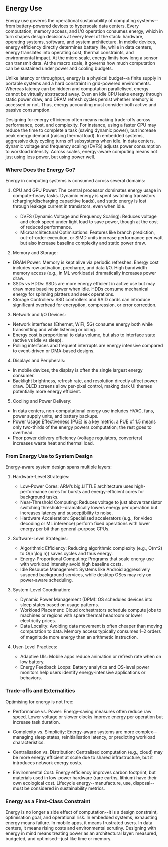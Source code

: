 
## Energy Use

Energy use governs the operational sustainability of computing systems--from battery-powered
devices to hyperscale data centers. Every computation, memory access, and I/O operation
consumes energy, which in turn shapes design decisions at every level of the stack: hardware,
operating systems, software, and system architecture. In mobile devices, energy efficiency
directly determines battery life, while in data centers, energy translates into operating cost,
thermal constraints, and environmental impact. At the micro scale, energy limits how long a
sensor can transmit data. At the macro scale, it governs how much computation can be sustained
under power and cooling budgets.

Unlike latency or throughput, energy is a physical budget--a finite supply in portable systems
and a hard constraint in grid-powered environments. Whereas latency can be hidden and computation
parallelised, energy cannot be virtually abstracted away. Even an idle CPU leaks energy through
static power draw, and DRAM refresh cycles persist whether memory is accessed or not. Thus,
energy accounting must consider both active and passive consumption.

Designing for energy efficiency often means making trade-offs across performance, cost, and
complexity. For instance, using a faster CPU may reduce the time to complete a task (saving
dynamic power), but increase peak energy demand (raising thermal load). In embedded systems,
aggressive duty cycling turns off subsystems when idle. In data centers, dynamic voltage and
frequency scaling (DVFS) adjusts power consumption to workload intensity. Across scales,
energy-aware computing means not just using less power, but using power well.


### Where Does the Energy Go?

Energy in computing systems is consumed across several domains:

1. CPU and GPU Power:
   The central processor dominates energy usage in compute-heavy tasks. Dynamic energy is spent
   switching transistors (charging/discharging capacitive loads), and static energy is lost
   through leakage current in transistors, even when idle.
   - DVFS (Dynamic Voltage and Frequency Scaling): Reduces voltage and clock speed under light
     load to save power, though at the cost of reduced performance.
   - Microarchitectural Optimisations: Features like branch prediction, out-of-order execution,
     or SIMD units increase performance per watt but also increase baseline complexity and
     static power draw.

2. Memory and Storage:
 - DRAM Power: Memory is kept alive via periodic refreshes. Energy cost includes row activation,
   precharge, and data I/O. High bandwidth memory access (e.g., in ML workloads) dramatically
   increases power draw.
 - SSDs vs HDDs: SSDs are more energy efficient in active use but may draw more baseline power
   when idle. HDDs consume mechanical energy for spinning platters and seek operations.
 - Storage Controllers: SSD controllers and RAID cards can introduce significant overhead for
   encryption, compression, or error correction.

3. Network and I/O Devices:
 - Network interfaces (Ethernet, WiFi, 5G) consume energy both while transmitting and while
   listening or idling.
 - Energy cost is proportional to data volume, but also to interface state (active vs idle vs sleep).
 - Polling interfaces and frequent interrupts are energy intensive compared to event-driven
   or DMA-based designs.

4. Displays and Peripherals:
 - In mobile devices, the display is often the single largest energy consumer.
 - Backlight brightness, refresh rate, and resolution directly affect power draw. OLED screens
   allow per-pixel control, making dark UI themes potentially more energy efficient.

5. Cooling and Power Delivery:
 - In data centers, non-computational energy use includes HVAC, fans, power supply units, and
   battery backups.
 - Power Usage Effectiveness (PUE) is a key metric: a PUE of 1.5 means only two-thirds of the
   energy powers computation; the rest goes to overhead.
 - Poor power delivery efficiency (voltage regulators, converters) increases waste heat and
   thermal load.

### From Energy Use to System Design

Energy-aware system design spans multiple layers:

1. Hardware-Level Strategies:
   - Low-Power Cores: ARM’s big.LITTLE architecture uses high-performance cores
     for bursts and energy-efficient cores for background tasks.
   - Near-Threshold Computing: Reduces voltage to just above transistor switching
     threshold--dramatically lowers energy per operation but increases latency
     and susceptibility to noise.
   - Hardware Acceleration: Specialised accelerators (e.g., for video decoding or
     ML inference) perform fixed operations with lower energy per bit than
     general-purpose CPUs.

2. Software-Level Strategies:
   - Algorithmic Efficiency: Reducing algorithmic complexity (e.g., O(n^2) to
     O(n \log n)) saves cycles and thus energy.
   - Energy-Proportional Computing: Programs that scale energy use with workload
     intensity avoid high baseline costs.
   - Idle Resource Management: Systems like Android aggressively suspend background
     services, while desktop OSes may rely on power-aware scheduling.

3. System-Level Coordination:
   - Dynamic Power Management (DPM): OS schedules devices into sleep states based on
     usage patterns.
   - Workload Placement: Cloud orchestrators schedule compute jobs to machines or
     regions with spare thermal headroom or lower electricity prices.
   - Data Locality: Avoiding data movement is often cheaper than moving computation
     to data. Memory access typically consumes 1–2 orders of magnitude more energy
     than an arithmetic instruction.

4. User-Level Practices:
   - Adaptive UIs: Mobile apps reduce animation or refresh rate when on low battery.
   - Energy Feedback Loops: Battery analytics and OS-level power monitors help users
     identify energy-intensive applications or behaviors.


### Trade-offs and Externalities

Optimising for energy is not free:

- Performance vs. Power: Energy-saving measures often reduce raw speed. Lower
  voltage or slower clocks improve energy per operation but increase task duration.

- Complexity vs. Simplicity: Energy-aware systems are more complex--managing sleep
  states, reinitialisation latency, or predicting workload characteristics.

- Centralisation vs. Distribution: Centralised computation (e.g., cloud) may be
  more energy efficient at scale due to shared infrastructure, but it introduces
  network energy costs.

- Environmental Cost: Energy efficiency improves carbon footprint, but materials
  used in low-power hardware (rare earths, lithium) have their own ecological cost.
  Lifecycle energy--manufacture, use, disposal--must be considered in sustainability metrics.



### Energy as a First-Class Constraint

Energy is no longer a side effect of computation--it is a design constraint, optimisation
goal, and operational risk. In embedded systems, exhausting energy means failure. In mobile
apps, it means frustrated users. In data centers, it means rising costs and environmental
scrutiny. Designing with energy in mind means treating power as an architectural layer:
measured, budgeted, and optimised--just like time or memory.

